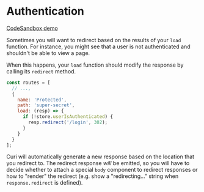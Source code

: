 # Authentication

[CodeSandbox demo](https://codesandbox.io/s/github/pshrmn/curi/tree/master/examples/react/authentication)

Sometimes you will want to redirect based on the results of your `load` function. For instance, you might see that a user is not authenticated and shouldn't be able to view a page.

When this happens, your `load` function should modify the response by calling its `redirect` method.

```js
const routes = [
  // ...,
  {
    name: 'Protected',
    path: 'super-secret',
    load: (resp) => {
      if (!store.userIsAuthenticated) {
        resp.redirect('/login', 302);
      }
    }
  }
];
```

Curi will automatically generate a new response based on the location that you redirect to. The redirect response _will_ be emitted, so you will have to decide whether to attach a special `body` component to redirect responses or how to "render" the redirect (e.g. show a "redirecting..." string when `response.redirect` is defined).
